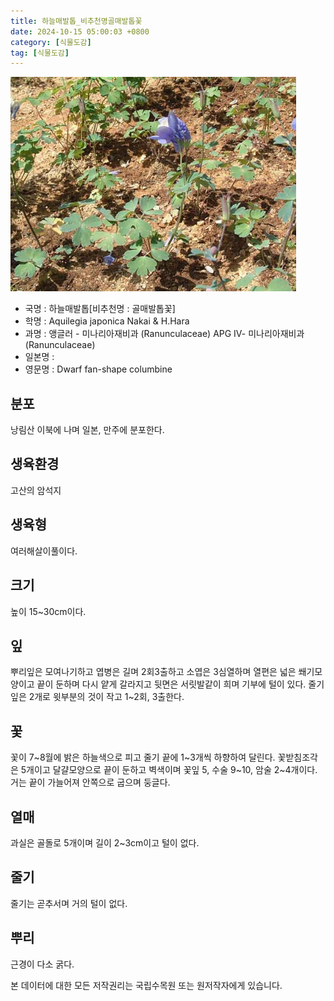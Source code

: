 ```yaml
---
title: 하늘매발톱_비추천명골매발톱꽃
date: 2024-10-15 05:00:03 +0800
category: [식물도감]
tag: [식물도감]
---
```




![하늘매발톱[비추천명 : 골매발톱꽃]](/assets/img/fileUpload/plants/basic/Ranunculaceae/Aquilegia/19436/1_th2.JPG)
- 국명 : 하늘매발톱[비추천명 : 골매발톱꽃]
- 학명 : Aquilegia japonica Nakai & H.Hara
- 과명 : 앵글러 - 미나리아재비과 (Ranunculaceae) APG Ⅳ- 미나리아재비과 (Ranunculaceae)
- 일본명 : 
- 영문명 : Dwarf fan-shape columbine


## 분포
낭림산 이북에 나며 일본, 만주에 분포한다.
## 생육환경
고산의 암석지
## 생육형
여러해살이풀이다.
## 크기
높이 15~30cm이다.
## 잎
뿌리잎은 모여나기하고 엽병은 길며 2회3출하고 소엽은 3심열하며 열편은 넓은 쐐기모양이고 끝이 둔하며 다시 얕게 갈라지고 뒷면은 서릿발같이 희며 기부에 털이 있다. 줄기잎은 2개로 윗부분의 것이 작고 1~2회, 3출한다.
## 꽃
꽃이 7~8월에 밝은 하늘색으로 피고 줄기 끝에 1~3개씩 하향하여 달린다. 꽃받침조각은 5개이고 달걀모양으로 끝이 둔하고 벽색이며 꽃잎 5, 수술 9~10, 암술 2~4개이다. 거는 끝이 가늘어져 안쪽으로 굽으며 둥글다.
## 열매
과실은 골돌로 5개이며 길이 2~3cm이고 털이 없다.
## 줄기
줄기는 곧추서며 거의 털이 없다.
## 뿌리
근경이 다소 굵다.






본 데이터에 대한 모든 저작권리는 국립수목원 또는 원저작자에게 있습니다.
